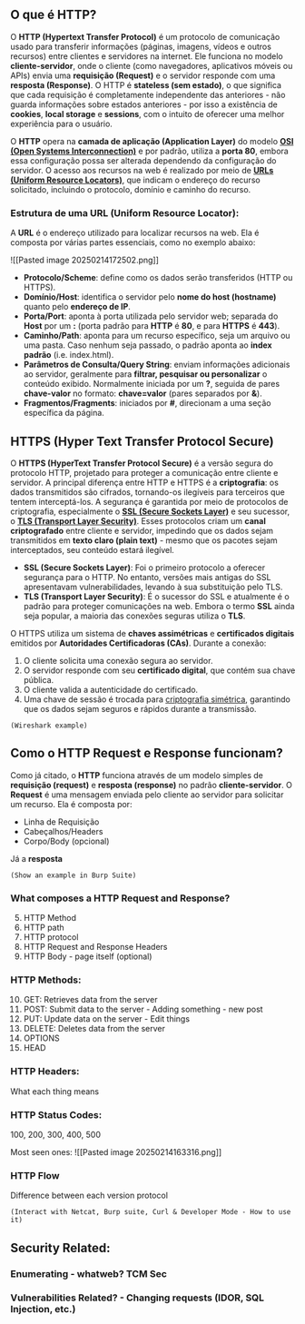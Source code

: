 ## O que é HTTP?

O **HTTP (Hypertext Transfer Protocol)** é um protocolo de comunicação usado para transferir informações (páginas, imagens, vídeos e outros recursos) entre clientes e servidores na internet. Ele funciona no modelo **cliente-servidor**, onde o cliente (como navegadores, aplicativos móveis ou APIs) envia uma **requisição (Request)** e o servidor responde com uma **resposta (Response)**. O HTTP é **stateless (sem estado)**, o que significa que cada requisição é completamente independente das anteriores - não guarda informações sobre estados anteriores - por isso a existência de **cookies**, **local storage** e **sessions**, com o intuito de oferecer uma melhor experiência para o usuário.

O **HTTP** opera na **camada de aplicação (Application Layer)** do modelo **[OSI (Open Systems Interconnection)](https://pt.wikipedia.org/wiki/Modelo_OSI)** e por padrão, utiliza a **porta 80**, embora essa configuração possa ser alterada dependendo da configuração do servidor. O acesso aos recursos na web é realizado por meio de **[URLs (Uniform Resource Locators)](https://pt.wikipedia.org/wiki/URL)**, que indicam o endereço do recurso solicitado, incluindo o protocolo, domínio e caminho do recurso.

### Estrutura de uma URL (Uniform Resource Locator):

A **URL** é o endereço utilizado para localizar recursos na web. Ela é composta por várias partes essenciais, como no exemplo abaixo:

![[Pasted image 20250214172502.png]]

* **Protocolo/Scheme**: define como os dados serão transferidos (HTTP ou HTTPS).
* **Domínio/Host**: identifica o servidor pelo **nome do host (hostname)** quanto pelo **endereço de IP**.
* **Porta/Port**: aponta à porta utilizada pelo servidor web; separada do **Host** por um **:** (porta padrão para **HTTP** é **80**, e para **HTTPS** é **443**).
* **Caminho/Path**: aponta para um recurso específico, seja um arquivo ou uma pasta. Caso nenhum seja passado, o padrão aponta ao **index padrão** (i.e. index.html).
* **Parâmetros de Consulta/Query String**: enviam informações adicionais ao servidor, geralmente para **filtrar, pesquisar ou personalizar** o conteúdo exibido. Normalmente iniciada por um **?**, seguida de pares **chave-valor** no formato: **chave=valor** (pares separados por **&**).
* **Fragmentos/Fragments**: iniciados por **#**, direcionam a uma seção específica da página.

## HTTPS (Hyper Text Transfer Protocol Secure)

O **HTTPS (HyperText Transfer Protocol Secure)** é a versão segura do protocolo HTTP, projetado para proteger a comunicação entre cliente e servidor. A principal diferença entre HTTP e HTTPS é a **criptografia**: os dados transmitidos são cifrados, tornando-os ilegíveis para terceiros que tentem interceptá-los. A segurança é garantida por meio de protocolos de criptografia, especialmente o **[SSL (Secure Sockets Layer)](https://www.geeksforgeeks.org/secure-socket-layer-ssl/)** e seu sucessor, o **[TLS (Transport Layer Security)](https://pt.wikipedia.org/wiki/Transport_Layer_Security)**. Esses protocolos criam um **canal criptografado** entre cliente e servidor, impedindo que os dados sejam transmitidos em **texto claro (plain text)** - mesmo que os pacotes sejam interceptados, seu conteúdo estará ilegível.

- **SSL (Secure Sockets Layer)**: Foi o primeiro protocolo a oferecer segurança para o HTTP. No entanto, versões mais antigas do SSL apresentavam vulnerabilidades, levando à sua substituição pelo TLS.
- **TLS (Transport Layer Security)**: É o sucessor do SSL e atualmente é o padrão para proteger comunicações na web. Embora o termo **SSL** ainda seja popular, a maioria das conexões seguras utiliza o **TLS**.

O HTTPS utiliza um sistema de **chaves assimétricas** e **certificados digitais** emitidos por **Autoridades Certificadoras (CAs)**. Durante a conexão:

1. O cliente solicita uma conexão segura ao servidor.
2. O servidor responde com seu **certificado digital**, que contém sua chave pública.
3. O cliente valida a autenticidade do certificado.
4. Uma chave de sessão é trocada para [criptografia simétrica](https://www.ibm.com/br-pt/think/topics/symmetric-encryption), garantindo que os dados sejam seguros e rápidos durante a transmissão.

`(Wireshark example)`
## Como o HTTP Request e Response funcionam?

Como já citado, o **HTTP** funciona através de um modelo simples de **requisição (request)** e **resposta (response)** no padrão **cliente-servidor**. O **Request** é uma mensagem enviada pelo cliente ao servidor para solicitar um recurso. Ela é composta por:

- Linha de Requisição
- Cabeçalhos/Headers
- Corpo/Body (opcional)

Já a **resposta**

`(Show an example in Burp Suite)`

### What composes a HTTP Request and Response?
5. HTTP Method
6. HTTP path
7. HTTP protocol
8. HTTP Request and Response Headers
9. HTTP Body - page itself (optional)

### HTTP Methods:
10. GET: Retrieves data from the server
11. POST: Submit data to the server - Adding something - new post
12. PUT: Update data on the server - Edit things
13. DELETE: Deletes data from the server
14. OPTIONS
15. HEAD

### HTTP Headers:
What each thing means

### HTTP Status Codes:
100, 200, 300, 400, 500

Most seen ones:
![[Pasted image 20250214163316.png]]
### HTTP Flow

Difference between each version protocol

`(Interact with Netcat, Burp suite, Curl & Developer Mode - How to use it)`




## Security Related:

### Enumerating - whatweb? TCM Sec

### Vulnerabilities Related? - Changing requests (IDOR, SQL Injection, etc.)